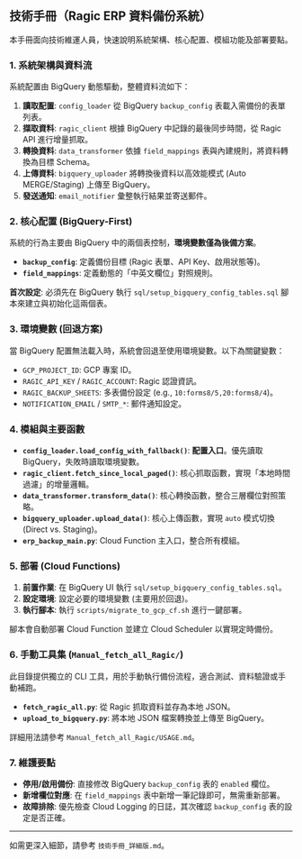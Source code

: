 ## 技術手冊（Ragic ERP 資料備份系統）

本手冊面向技術維運人員，快速說明系統架構、核心配置、模組功能及部署要點。

### 1. 系統架構與資料流

系統配置由 BigQuery 動態驅動，整體資料流如下：

1.  **讀取配置**: `config_loader` 從 BigQuery `backup_config` 表載入需備份的表單列表。
2.  **擷取資料**: `ragic_client` 根據 BigQuery 中記錄的最後同步時間，從 Ragic API 進行增量抓取。
3.  **轉換資料**: `data_transformer` 依據 `field_mappings` 表與內建規則，將資料轉換為目標 Schema。
4.  **上傳資料**: `bigquery_uploader` 將轉換後資料以高效能模式 (Auto MERGE/Staging) 上傳至 BigQuery。
5.  **發送通知**: `email_notifier` 彙整執行結果並寄送郵件。

### 2. 核心配置 (BigQuery-First)

系統的行為主要由 BigQuery 中的兩個表控制，**環境變數僅為後備方案**。

- **`backup_config`**: 定義備份目標 (Ragic 表單、API Key、啟用狀態等)。
- **`field_mappings`**: 定義動態的「中英文欄位」對照規則。

**首次設定**: 必須先在 BigQuery 執行 `sql/setup_bigquery_config_tables.sql` 腳本來建立與初始化這兩個表。

### 3. 環境變數 (回退方案)

當 BigQuery 配置無法載入時，系統會回退至使用環境變數。以下為關鍵變數：

- `GCP_PROJECT_ID`: GCP 專案 ID。
- `RAGIC_API_KEY` / `RAGIC_ACCOUNT`: Ragic 認證資訊。
- `RAGIC_BACKUP_SHEETS`: 多表備份設定 (e.g., `10:forms8/5,20:forms8/4`)。
- `NOTIFICATION_EMAIL` / `SMTP_*`: 郵件通知設定。

### 4. 模組與主要函數

- **`config_loader.load_config_with_fallback()`**: **配置入口**。優先讀取 BigQuery，失敗時讀取環境變數。
- **`ragic_client.fetch_since_local_paged()`**: 核心抓取函數，實現「本地時間過濾」的增量邏輯。
- **`data_transformer.transform_data()`**: 核心轉換函數，整合三層欄位對照策略。
- **`bigquery_uploader.upload_data()`**: 核心上傳函數，實現 `auto` 模式切換 (Direct vs. Staging)。
- **`erp_backup_main.py`**: Cloud Function 主入口，整合所有模組。

### 5. 部署 (Cloud Functions)

1.  **前置作業**: 在 BigQuery UI 執行 `sql/setup_bigquery_config_tables.sql`。
2.  **設定環境**: 設定必要的環境變數 (主要用於回退)。
3.  **執行腳本**: 執行 `scripts/migrate_to_gcp_cf.sh` 進行一鍵部署。

腳本會自動部署 Cloud Function 並建立 Cloud Scheduler 以實現定時備份。

### 6. 手動工具集 (`Manual_fetch_all_Ragic/`)

此目錄提供獨立的 CLI 工具，用於手動執行備份流程，適合測試、資料驗證或手動補跑。

- **`fetch_ragic_all.py`**: 從 Ragic 抓取資料並存為本地 JSON。
- **`upload_to_bigquery.py`**: 將本地 JSON 檔案轉換並上傳至 BigQuery。

詳細用法請參考 `Manual_fetch_all_Ragic/USAGE.md`。

### 7. 維護要點

- **停用/啟用備份**: 直接修改 BigQuery `backup_config` 表的 `enabled` 欄位。
- **新增欄位對應**: 在 `field_mappings` 表中新增一筆記錄即可，無需重新部署。
- **故障排除**: 優先檢查 Cloud Logging 的日誌，其次確認 `backup_config` 表的設定是否正確。

---
如需更深入細節，請參考 `技術手冊_詳細版.md`。